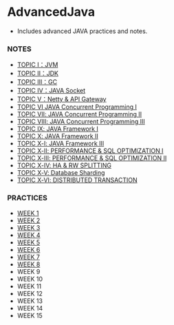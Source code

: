 # AdvancedJava
* Includes advanced JAVA practices and notes.

### NOTES
* [TOPIC Ⅰ：JVM](https://github.com/AngelaJubeJudy/AdvancedJava/blob/main/TOPIC%20%E2%85%A0%EF%BC%9AJVM.md)
* [TOPIC Ⅱ：JDK](https://github.com/AngelaJubeJudy/AdvancedJava/blob/main/TOPIC%20%E2%85%A1%EF%BC%9AJDK.md)
* [TOPIC Ⅲ：GC](https://github.com/AngelaJubeJudy/AdvancedJava/blob/main/TOPIC%20%E2%85%A2%EF%BC%9AGC.md)
* [TOPIC Ⅳ：JAVA Socket](https://github.com/AngelaJubeJudy/AdvancedJava/blob/main/TOPIC%20%E2%85%A3%EF%BC%9AJAVA%20Socket.md)
* [TOPIC Ⅴ：Netty & API Gateway](https://github.com/AngelaJubeJudy/AdvancedJava/blob/main/TOPIC%20%E2%85%A4%EF%BC%9ANetty%20%26%20API%20Gateway.md)
* [TOPIC Ⅵ JAVA Concurrent Programming Ⅰ](https://github.com/AngelaJubeJudy/AdvancedJava/blob/main/TOPIC%20%E2%85%A5%20-%20JAVA%20Concurrent%20Programming%20%E2%85%A0.md)
* [TOPIC Ⅶ: JAVA Concurrent Programming Ⅱ](https://github.com/AngelaJubeJudy/AdvancedJava/blob/main/TOPIC%20%E2%85%A6%20-%20JAVA%20Concurrent%20Programming%20%E2%85%A1.md)
* [TOPIC Ⅷ: JAVA Concurrent Programming Ⅲ](https://github.com/AngelaJubeJudy/AdvancedJava/blob/main/TOPIC%20%E2%85%A7%20-%20JAVA%20Concurrent%20Programming%20%E2%85%A2.md)
* [TOPIC Ⅸ: JAVA Framework Ⅰ](https://github.com/AngelaJubeJudy/AdvancedJava/blob/main/TOPIC%20%E2%85%A8%20-%20JAVA%20Framework%20%E2%85%A0.md)
* [TOPIC Ⅹ: JAVA Framework Ⅱ](https://github.com/AngelaJubeJudy/AdvancedJava/blob/main/TOPIC%20%E2%85%A9%20-%20JAVA%20Framework%20%E2%85%A1.md)
* [TOPIC Ⅹ-Ⅰ: JAVA Framework Ⅲ](https://github.com/AngelaJubeJudy/AdvancedJava/blob/main/TOPIC%20%E2%85%A9-%E2%85%A0%E2%80%94%E2%80%94JAVA%20Framework%20%E2%85%A2.md)
* [TOPIC Ⅹ-Ⅱ: PERFORMANCE & SQL OPTIMIZATION Ⅰ](https://github.com/AngelaJubeJudy/AdvancedJava/blob/main/TOPIC%20%E2%85%A9-%E2%85%A1%E2%80%94%E2%80%94PERFORMANCE%20%26%20SQL%20OPTIMIZATION%20%E2%85%A0.md)
* [TOPIC Ⅹ-Ⅲ: PERFORMANCE & SQL OPTIMIZATION Ⅱ](https://github.com/AngelaJubeJudy/AdvancedJava/blob/main/TOPIC%20%E2%85%A9-%E2%85%A2%E2%80%94%E2%80%94PERFORMANCE%20%26%20SQL%20OPTIMIZATION%20%E2%85%A1.md)
* [TOPIC Ⅹ-Ⅳ: HA & RW SPLITTING](https://github.com/AngelaJubeJudy/AdvancedJava/blob/main/TOPIC%20%E2%85%A9-%E2%85%A3%E2%80%94%E2%80%94HA%20%26%20RW%20SPLITTING.md)
* [TOPIC Ⅹ-Ⅴ: Database Sharding](https://github.com/AngelaJubeJudy/AdvancedJava/blob/main/TOPIC%20%E2%85%A9-%E2%85%A4%E2%80%94%E2%80%94%20Database%20Sharding.md)
* [TOPIC Ⅹ-Ⅵ: DISTRIBUTED TRANSACTION](https://github.com/AngelaJubeJudy/AdvancedJava/blob/main/TOPIC%20%E2%85%A9-%E2%85%A5%E2%80%94%E2%80%94DISTRIBUTED%20TRANSACTION.md)

### PRACTICES
* [WEEK 1](https://github.com/AngelaJubeJudy/AdvancedJava/tree/main/week1)
* [WEEK 2](https://github.com/AngelaJubeJudy/AdvancedJava/tree/main/week2)
* [WEEK 3](https://github.com/AngelaJubeJudy/AdvancedJava/tree/main/week3)
* [WEEK 4](https://github.com/AngelaJubeJudy/AdvancedJava/tree/main/week4)
* [WEEK 5](https://github.com/AngelaJubeJudy/AdvancedJava/tree/main/week5)
* [WEEK 6](https://github.com/AngelaJubeJudy/AdvancedJava/tree/main/week6)
* [WEEK 7](https://github.com/AngelaJubeJudy/AdvancedJava/tree/main/week7)
* [WEEK 8](https://github.com/AngelaJubeJudy/AdvancedJava/tree/main/week8)
* WEEK 9
* WEEK 10
* WEEK 11
* WEEK 12
* WEEK 13
* WEEK 14
* WEEK 15
